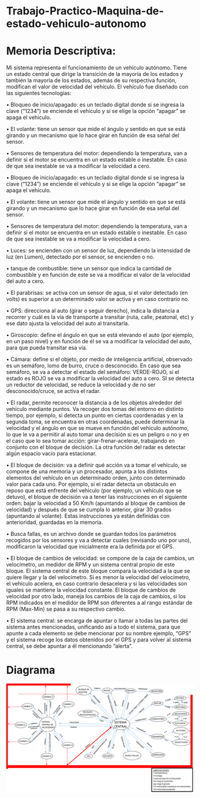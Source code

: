 # Trabajo-Practico-Maquina-de-estado-vehiculo-autonomo
# Memoria Descriptiva:

Mi sistema representa el funcionamiento de un vehículo autónomo. Tiene un estado central que dirige la transición de la mayoría de los estados y también la mayoría de los estados, además de su respectiva función, modifican el valor de velocidad del vehículo.
El vehículo fue diseñado con las siguientes tecnologías:

•	Bloqueo de inicio/apagado: es un teclado digital donde si se ingresa la clave (“1234”) se enciende el vehículo y si se elige la opción “apagar” se apaga el vehículo.

•	El volante: tiene un sensor que mide el ángulo y sentido en que se está girando y un mecanismo que lo hace girar en función de esa señal del sensor.

•	Sensores de temperatura del motor: dependiendo la temperatura, van a definir si el motor se encuentra en un estado estable o inestable. En caso de que sea inestable se va a modificar la velocidad a cero.

•	Bloqueo de inicio/apagado: es un teclado digital donde si se ingresa la clave (“1234”) se enciende el vehículo y si se elige la opción “apagar” se apaga el vehículo.

•	El volante: tiene un sensor que mide el ángulo y sentido en que se está girando y un mecanismo que lo hace girar en función de esa señal del sensor.

•	Sensores de temperatura del motor: dependiendo la temperatura, van a definir si el motor se encuentra en un estado estable o inestable. En caso de que sea inestable se va a modificar la velocidad a cero.

•	Luces: se encienden con un sensor de luz, dependiendo la intensidad de luz (en Lumen), detectado por el sensor, se encienden o no.

•	tanque de combustible: tiene un sensor que indica la cantidad de combustible y en función de este se va a modificar el valor de la velocidad del auto a cero.

•	El parabrisas: se activa con un sensor de agua, si el valor detectado (en volts) es superior a un determinado valor se activa y en caso contrario no.

•	GPS: direcciona al auto (girar o seguir derecho), indica la distancia a recorrer y cuál es la vía de transporte a transitar (ruta, calle, peatonal, etc) y ese dato ajusta la velocidad del auto al transitarla.

•	Giroscopio: define el ángulo en que se está elevando el auto (por ejemplo, en un paso nivel) y en función de él se va a modificar la velocidad del auto, para que pueda transitar esa vía.

•	Cámara: define si el objeto, por medio de inteligencia artificial, observado es un semáforo, lomo de burro, cruce o desconocido. En caso que sea semáforo, se va a detectar el estado del semáforo: VERDE-ROJO, si el estado es ROJO se va a modificar la velocidad del auto a cero. SI se detecta un reductor de velocidad, se reduce la velocidad y de no ser desconocido/cruce, se activa el radar.

•	El radar, permite reconocer la distancia a de los objetos alrededor del vehículo mediante puntos. Va recoger dos tomas del entorno en distinto tiempo, por ejemplo, si detecta un punto en ciertas coordenadas y en la segunda toma, se encuentra en otras coordenadas, puede determinar la velocidad y el ángulo en que se mueve en función del vehículo autónomo, lo que le va a permitir al auto tomar una decisión si es un peligro o no y en el caso que lo sea tomar acción: girar-frenar-acelerar, trabajando en conjunto con el bloque de decisión. La otra función del radar es detectar algún espacio vacío para estacionar.

•	El bloque de decisión: va a definir qué acción va a tomar el vehículo, se compone de una memoria y un procesador, apunta a los distintos elementos del vehículo en un determinado orden, junto con determinado valor para cada uno. Por ejemplo, si el radar detecta un obstáculo en reposo que está enfrente del vehículo (por ejemplo, un vehículo que se detuvo), el bloque de decisión va a tener las instrucciones en el siguiente orden: bajar la velocidad a 50 Km/h (apuntando al bloque de cambios de velocidad) y después de que se cumpla lo anterior, girar 30 grados (apuntando al volante). Estas instrucciones ya están definidas con anterioridad, guardadas en la memoria.

•	Busca fallas, es un archivo donde se guardan todos los parámetros recogidos por los sensores y va a detectar cuales (revisando uno por uno), modificaron la velocidad que inicialmente era la definida por el GPS.

•	El bloque de cambios de velocidad: se compone de la caja de cambios, un velocímetro, un medidor de RPM y un sistema central propio de este bloque.
El sistema central de este bloque compara la velocidad a la que se quiere llegar y la del velocímetro. Si es menor la velocidad del velocímetro, el vehículo acelera, en caso contrario desacelera y si las velocidades son iguales se mantiene la velocidad constante.
El bloque de cambios de velocidad por otro lado, maneja los cambios de la caja de cambios, si los RPM indicados en el medidor de RPM son diferentes a al rango estándar de RPM (Max-Min) se pasa a su respectivo cambio.

•	El sistema central: se encarga de apuntar o llamar a todas las partes del sistema antes mencionadas, unificando así a todo el sistema, para que apunte a cada elemento se debe mencionar por su nombre ejemplo, “GPS” y el sistema recoge los datos obtenidos por el GPS y para volver al sistema central, se debe apuntar a él mencionando “alerta”.



# Diagrama

![github-large](https://github.com/ignaciomartinez00/Trabajo-Practico-Maquina-de-estado-vehiculo-autonomo/blob/master/diagrama.png)

